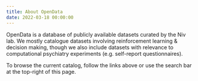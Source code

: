 ```yaml
---
title: About OpenData
date: 2022-03-18 00:00:00
---
```


OpenData is a database of publicly available datasets curated by the Niv lab. We mostly catalogue datasets involving reinforcement learning & decision making, though we also include datasets with relevance to computational psychiatry experiments (e.g. self-report questionnaires).

To browse the current catalog, follow the links above or use the search bar at the top-right of this page.
